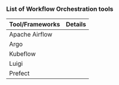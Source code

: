### List of Workflow Orchestration tools

|Tool/Frameworks         |Details    |
|:-----------------------|:----------|
|Apache Airflow          |           |
|Argo                    |           |
|Kubeflow                |           |
|Luigi                   |           |
|Prefect                 |           |
